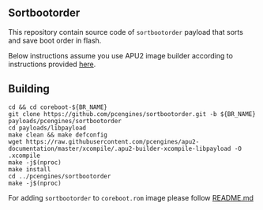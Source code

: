Sortbootorder
-------------

This repository contain source code of `sortbootorder` payload that sorts and
save boot order in flash.

Below instructions assume you use APU2 image builder according to instructions
provided [here](https://github.com/pcengines/apu2-documentation).

## Building

```
cd && cd coreboot-${BR_NAME}
git clone https://github.com/pcengines/sortbootorder.git -b ${BR_NAME} payloads/pcengines/sortbootorder
cd payloads/libpayload
make clean && make defconfig
wget https://raw.githubusercontent.com/pcengines/apu2-documentation/master/xcompile/.apu2-builder-xcompile-libpayload -O .xcompile
make -j$(nproc)
make install
cd ../pcengines/sortbootorder
make -j$(nproc)
```

For adding `sortbootorder` to `coreboot.rom` image please follow
[README.md](https://github.com/pcengines/apu2-documentation)
